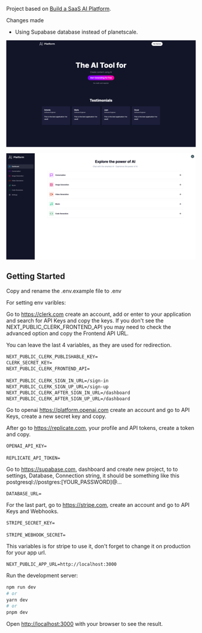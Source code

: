 Project based on [Build a SaaS AI Platform](https://youtu.be/ffJ38dBzrlY?si=N1W0Umgv7nVzBrvi).

Changes made
- Using Supabase database instead of planetscale.

![AI landing page](/public/ai-saas.png)


![AI dashboard page](/public/ai-dashboard.png)
## Getting Started

Copy and rename the .env.example file to .env

For setting env varibles:

Go to https://clerk.com create an account, add or enter to your application and search for API Keys and copy the keys. If you don't see the NEXT_PUBLIC_CLERK_FRONTEND_API you may need to check the advanced option and copy the Frontend API URL.


You can leave the last 4 variables, as they are used for redirection.
```
NEXT_PUBLIC_CLERK_PUBLISHABLE_KEY=
CLERK_SECRET_KEY=
NEXT_PUBLIC_CLERK_FRONTEND_API=

NEXT_PUBLIC_CLERK_SIGN_IN_URL=/sign-in
NEXT_PUBLIC_CLERK_SIGN_UP_URL=/sign-up
NEXT_PUBLIC_CLERK_AFTER_SIGN_IN_URL=/dashboard
NEXT_PUBLIC_CLERK_AFTER_SIGN_UP_URL=/dashboard
```

Go to openai https://platform.openai.com create an account and go to API Keys, create a new secret key and copy.

After go to https://replicate.com, your profile and API tokens, create a token and copy.

```
OPENAI_API_KEY=

REPLICATE_API_TOKEN=

```

Go to https://supabase.com, dashboard and create new project, to to settings, Database, Connection string, it should be something like this postgresql://postgres:[YOUR_PASSWORD]@...
```
DATABASE_URL=
```

For the last part, go to https://stripe.com, create an account and go to API Keys and Webhooks.

```
STRIPE_SECRET_KEY=

STRIPE_WEBHOOK_SECRET=
```

This variables is for stripe to use it, don't forget to change it on production for your app url.
```
NEXT_PUBLIC_APP_URL=http://localhost:3000
```

Run the development server:

```bash
npm run dev
# or
yarn dev
# or
pnpm dev
```

Open [http://localhost:3000](http://localhost:3000) with your browser to see the result.